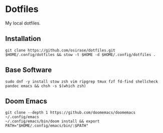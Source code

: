 # Dotfiles
My local dotfiles.

## Installation

```
git clone https://github.com/osirase/dotfiles.git $HOME/.config/dotfiles && stow -t $HOME -d $HOME/.config/dotfiles .
```

## Base Software

``` 
sudo dnf -y install stow zsh vim ripgrep tmux fzf fd-find shellcheck pandoc emacs && chsh -s $(which zsh)
```

## Doom Emacs

```
git clone --depth 1 https://github.com/doomemacs/doomemacs ~/.config/emacs
~/.config/emacs/bin/doom install && export PATH="$HOME/.config/emacs/bin/:$PATH"
```

